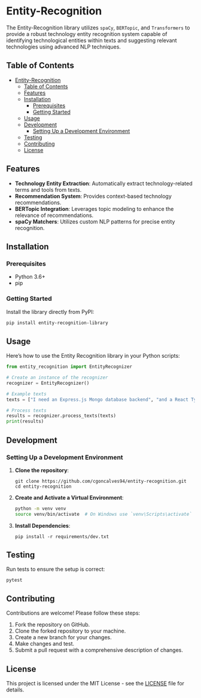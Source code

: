 # Entity-Recognition

The Entity-Recognition library utilizes `spaCy`, `BERTopic`, and `Transformers` to provide a robust technology entity recognition system capable of identifying technological entities within texts and suggesting relevant technologies using advanced NLP techniques.

## Table of Contents
- [Entity-Recognition](#entity-recognition)
  - [Table of Contents](#table-of-contents)
  - [Features](#features)
  - [Installation](#installation)
    - [Prerequisites](#prerequisites)
    - [Getting Started](#getting-started)
  - [Usage](#usage)
  - [Development](#development)
    - [Setting Up a Development Environment](#setting-up-a-development-environment)
  - [Testing](#testing)
  - [Contributing](#contributing)
  - [License](#license)

## Features

- **Technology Entity Extraction**: Automatically extract technology-related terms and tools from texts.
- **Recommendation System**: Provides context-based technology recommendations.
- **BERTopic Integration**: Leverages topic modeling to enhance the relevance of recommendations.
- **spaCy Matchers**: Utilizes custom NLP patterns for precise entity recognition.

## Installation

### Prerequisites

- Python 3.6+
- pip

### Getting Started

Install the library directly from PyPI:

```bash
pip install entity-recognition-library
```

## Usage

Here’s how to use the Entity Recognition library in your Python scripts:

```python
from entity_recognition import EntityRecognizer

# Create an instance of the recognizer
recognizer = EntityRecognizer()

# Example texts
texts = ["I need an Express.js Mongo database backend", "and a React TypeScript frontend for my project"]

# Process texts
results = recognizer.process_texts(texts)
print(results)
```

## Development

### Setting Up a Development Environment

1. **Clone the repository**:
   ```
   git clone https://github.com/cgoncalves94/entity-recognition.git
   cd entity-recognition
   ```
2. **Create and Activate a Virtual Environment**:
   ```bash
   python -m venv venv
   source venv/bin/activate  # On Windows use `venv\Scripts\activate`
   ```
3. **Install Dependencies**:
    ```
    pip install -r requirements/dev.txt
    ```


## Testing

Run tests to ensure the setup is correct:

```
pytest
```

## Contributing

Contributions are welcome! Please follow these steps:

1. Fork the repository on GitHub.
2. Clone the forked repository to your machine.
3. Create a new branch for your changes.
4. Make changes and test.
5. Submit a pull request with a comprehensive description of changes.

## License

This project is licensed under the MIT License - see the [LICENSE](LICENSE) file for details.



